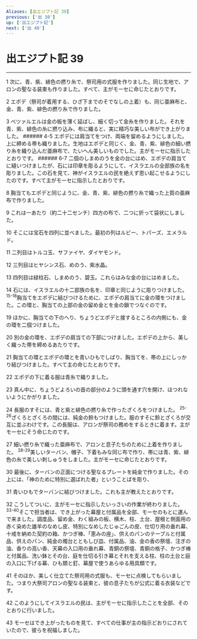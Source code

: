 ```yaml
---
Aliases: [出エジプト記 39]
previous: ['出 38']
up: ['出エジプト記']
next: ['出 40']
---
```

# 出エジプト記 39

***




1 
次に、青、紫、緋色の撚り糸で、祭司用の式服を作りました。同じ生地で、アロンの聖なる装束も作りました。すべて、主がモーセに命じたとおりです。 



2 
エポデ（祭司が着用する、ひざ下までのそでなしの上着）も、同じ亜麻布と、金、青、紫、緋色の撚り糸で作りました。 



3 
ベツァルエルは金の板を薄く延ばし、細く切って金糸を作りました。それを青、紫、緋色の糸に撚り込み、布に織ると、実に精巧な美しい布ができ上がりました。 ###### 4-5 エポデには肩当てをつけ、両端を留めるようにしました。上に締める帯も織りました。生地はエポデと同じく、金、青、紫、緋色の細い撚り糸を織り込んだ亜麻布で、たいへん美しいものでした。主がモーセに指示したとおりです。 ###### 6-7 二個のしまめのうを金の台にはめ、エポデの肩当てに縫いつけましたが、石には印章を彫るようにして、イスラエルの全部族の名を彫りました。この石を見て、神がイスラエルの民を絶えず思い起こせるようにしたのです。すべて主がモーセに指示したとおりです。 



8 
胸当てもエポデと同じように、金、青、紫、緋色の撚り糸で織った上質の亜麻布で作りました。 



9 
これは一あたり（約二十二センチ）四方の布で、二つに折って袋状にしました。 



10 
そこには宝石を四列に並べました。最初の列はルビー、トパーズ、エメラルド。 



11 
二列目はトルコ玉、サファイヤ、ダイヤモンド。 



12 
三列目はヒヤシンス石、めのう、紫水晶。 



13 
四列目は緑柱石、しまめのう、碧玉。これらはみな金の台にはめました。 



14 
石には、イスラエルの十二部族の名を、印章と同じように彫りつけました。 <sup class="versenum">15-18</sup>胸当てをエポデに結びつけるために、エポデの肩当てに金の環をつけました。この環と、胸当ての上部の金の留め金とを金の鎖でつなぐのです。 



19 
ほかに、胸当ての下のへり、ちょうどエポデと接するところの内側にも、金の環を二個つけました。 



20 
別の金の環を、エポデの肩当ての下部につけました。エポデの上から、美しく織った帯を締めるあたりです。 



21 
胸当ての環とエポデの環とを青いひもでしばり、胸当てを、帯の上にしっかり結びつけました。すべて主の命じたとおりです。 



22 
エポデの下に着る服は青糸で織りました。 



23 
真ん中に、ちょうどよろいの首の部分のように頭を通す穴を開け、ほつれないようにかがりました。 



24 
長服のすそには、青と紫と緋色の撚り糸で作ったざくろをつけました。 <sup class="versenum">25-26</sup>ざくろとざくろの間には、純金の鈴もつけました。服のすそに鈴とざくろが交互に並ぶわけです。この長服は、アロンが祭司の務めをするときに着ます。主がモーセにそう命じたのです。 



27 
細い撚り糸で織った亜麻布で、アロンと息子たちのために上着を作りました。 <sup class="versenum">28-29</sup>美しいターバン、帽子、下着もみな同じ布で作り、帯には青、紫、緋色の糸で美しい刺しゅうをしました。主がモーセに命じたとおりです。 



30 
最後に、ターバンの正面につける聖なるプレートを純金で作りました。その上には、「神のために特別に選ばれた者」ということばを彫り、 



31 
青いひもでターバンに結びつけました。これも主が教えたとおりです。 



32 
こうしてついに、主がモーセに指示したいっさいの作業が終わりました。 <sup class="versenum">33-40</sup>そこで担当者は、でき上がった幕屋と付属品を全部、モーセのもとに運んで来ました。調度品、留め金、わく組みの板、横木、柱、土台、屋根と側面用の赤く染めた雄羊のなめし皮、特別になめしたじゅごんの皮、仕切り用の垂れ幕、十戒を納めた契約の箱、かつぎ棒、「恵みの座」、供えのパンのテーブルと付属品、供えのパン、純金の燭台とともしび皿、付属品、油、金の香の祭壇、注ぎの油、香りの高い香、天幕の入口用の垂れ幕、青銅の祭壇、青銅の格子、かつぎ棒と付属品、洗い鉢とその台、庭を仕切る引き幕とそれを支える柱、柱の土台と庭の入口に下げる幕、ひも類と釘、幕屋で使うあらゆる用具類です。 



41 
そのほか、美しく仕立てた祭司用の式服も、モーセに点検してもらいました。つまり大祭司アロンの聖なる装束と、彼の息子たちが公式に着る衣装などです。 



42 
このようにしてイスラエルの民は、主がモーセに指示したことを全部、そのとおりに行いました。 



43 
モーセはでき上がったものを見て、すべての仕事が主の指示どおりにされていたので、彼らを祝福しました。
